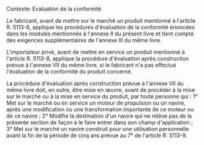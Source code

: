 Contexte: Evaluation de la conformité

Le fabricant, avant de mettre sur le marché un produit mentionné à l'article R. 5113-8, applique les procédures d'évaluation de la conformité énoncées dans les modules mentionnés à l'annexe II du présent livre et tient compte des exigences supplémentaires de l'annexe III du même livre.

L'importateur privé, avant de mettre en service un produit mentionné à l'article R. 5113-8, applique la procédure d'évaluation après construction prévue à l'annexe VII du même livre, si le fabricant n'a pas effectué l'évaluation de la conformité du produit concerné.

La procédure d'évaluation après construction prévue à l'annexe VII du même livre doit, en outre, être mise en œuvre, avant de procéder à la mise sur le marché ou à la mise en service du produit, par toute personne qui : 1° Met sur le marché ou en service un moteur de propulsion ou un navire, après une modification ou une transformation importante de ce moteur ou de ce navire ; 2° Modifie la destination d'un navire qui ne relève pas de la présente section de façon à le faire entrer dans son champ d'application ; 3° Met sur le marché un navire construit pour une utilisation personnelle avant la fin de la période de cinq ans prévue au 7° de l'article R. 5113-9.